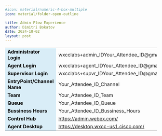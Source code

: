 ```yaml
---
#icon: material/numeric-4-box-multiple
icon: material/folder-open-outline

title: Admin Flow Experience
author: Dimitri Bokatov
date: 2024-10-02
layout: post
---
```




<table>
  <tr>
    <td style="background-color: #d9edf7; font-weight: bold; color: black;">Administrator Login</td>
    <td><span class="attendee-id-container">wxcclabs+admin_ID<span class="attendee-id-placeholder" data-prefix="wxcclabs+admin_ID" data-suffix="@gmail.com">Your_Attendee_ID</span>@gmail.com<span class="copy"></span></span></td>
  </tr>
  <tr>
    <td style="background-color: #d9edf7; font-weight: bold; color: black;">Agent Login</td>
    <td><span class="attendee-id-container">wxcclabs+agent_ID<span class="attendee-id-placeholder" data-prefix="wxcclabs+agent_ID" data-suffix="@gmail.com">Your_Attendee_ID</span>@gmail.com<span class="copy"></span></span></td>
  </tr>
  <tr>
    <td style="background-color: #d9edf7; font-weight: bold; color: black;">Supervisor Login</td>
    <td><span class="attendee-id-container">wxcclabs+supvr_ID<span class="attendee-id-placeholder" data-prefix="wxcclabs+supvr_ID" data-suffix="@gmail.com">Your_Attendee_ID</span>@gmail.com<span class="copy"></span></span></td>
  </tr>
  <tr>
    <td style="background-color: #d9edf7; font-weight: bold; color: black;">EntryPoint/Channel Name</td>
    <td><span class="attendee-id-container"><span class="attendee-id-placeholder" data-suffix="_Channel">Your_Attendee_ID</span>_Channel<span class="copy"></span></span></td>
  </tr>
  <tr>
    <td style="background-color: #d9edf7; font-weight: bold; color: black;">Team</td>
    <td><span class="attendee-id-container"><span class="attendee-id-placeholder" data-suffix="_Team">Your_Attendee_ID</span>_Team<span class="copy"></span></span></td>
  </tr>
  <tr>
    <td style="background-color: #d9edf7; font-weight: bold; color: black;">Queue</td>
    <td><span class="attendee-id-container"><span class="attendee-id-placeholder" data-suffix="_Queue">Your_Attendee_ID</span>_Queue<span class="copy"></span></span></td>
  </tr>  
  <tr>
    <td style="background-color: #d9edf7; font-weight: bold; color: black;">Bussiness Hours</td>
    <td><span class="attendee-id-container"><span class="attendee-id-placeholder" data-suffix="_Bussiness_Hours">Your_Attendee_ID</span>_Bussiness_Hours<span class="copy"></span></span></td>
  </tr>     
  <tr>
    <td style="background-color: #d9edf7; font-weight: bold; color: black;">Control Hub</td>    
    <td><a href="https://admin.webex.com/" target="_blank">https://admin.webex.com/</a></td>
  </tr>
  <tr>
    <td style="background-color: #d9edf7; font-weight: bold; color: black;">Agent Desktop</td>
    <td><a href="https://desktop.wxcc-us1.cisco.com/" target="_blank">https://desktop.wxcc-us1.cisco.com/</a></td>
  </tr>
</table>
